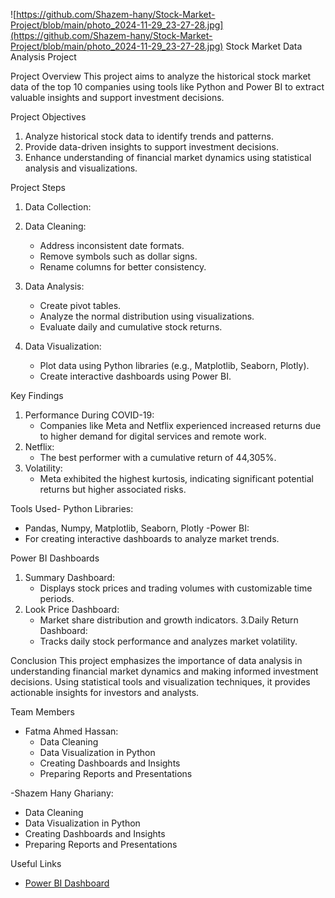 ![https://github.com/Shazem-hany/Stock-Market-Project/blob/main/photo_2024-11-29_23-27-28.jpg](https://github.com/Shazem-hany/Stock-Market-Project/blob/main/photo_2024-11-29_23-27-28.jpg)
Stock Market Data Analysis Project

 Project Overview
This project aims to analyze the historical stock market data of the top 10 companies using tools like Python and Power BI to extract valuable insights and support investment decisions.



 Project Objectives
1. Analyze historical stock data to identify trends and patterns.
2. Provide data-driven insights to support investment decisions.
3. Enhance understanding of financial market dynamics using statistical analysis and visualizations.



 Project Steps
1. Data Collection:
  
2. Data Cleaning:
   - Address inconsistent date formats.
   - Remove symbols such as dollar signs.
   - Rename columns for better consistency.

3. Data Analysis:
   - Create pivot tables.
   - Analyze the normal distribution using visualizations.
   - Evaluate daily and cumulative stock returns.

4. Data Visualization:
   - Plot data using Python libraries (e.g., Matplotlib, Seaborn, Plotly).
   - Create interactive dashboards using Power BI.



 Key Findings
1. Performance During COVID-19:
   - Companies like Meta and Netflix experienced increased returns due to higher demand for digital services and remote work.
2. Netflix:
   - The best performer with a cumulative return of 44,305%.
3. Volatility:
   - Meta exhibited the highest kurtosis, indicating significant potential returns but higher associated risks.



Tools Used- Python Libraries:
  - Pandas, Numpy, Matplotlib, Seaborn, Plotly
-Power BI:
  - For creating interactive dashboards to analyze market trends.



Power BI Dashboards
1. Summary Dashboard:
   - Displays stock prices and trading volumes with customizable time periods.
2. Look Price Dashboard:
   - Market share distribution and growth indicators.
3.Daily Return Dashboard:
   - Tracks daily stock performance and analyzes market volatility.



Conclusion
This project emphasizes the importance of data analysis in understanding financial market dynamics and making informed investment decisions. Using statistical tools and visualization techniques, it provides actionable insights for investors and analysts.



Team Members
- Fatma Ahmed Hassan:
  - Data Cleaning
  - Data Visualization in Python
  - Creating Dashboards and Insights
  - Preparing Reports and Presentations

-Shazem Hany Ghariany:
  - Data Cleaning
  - Data Visualization in Python
  - Creating Dashboards and Insights
  - Preparing Reports and Presentations



Useful Links
- [Power BI Dashboard](https://app.powerbi.com/links/2tha0Ju8Mr?ctid=08be10fa-990d-40ea-998a-068d21dbd96e&pbi_source=linkShare)
